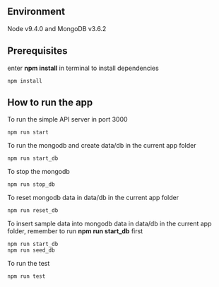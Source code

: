 ## Environment
Node v9.4.0 and MongoDB v3.6.2

## Prerequisites
enter **npm install** in terminal to install dependencies

```
npm install
```

## How to run the app
To run the simple API server in port 3000
```
npm run start
```

To run the mongodb and create data/db in the current app folder
```
npm run start_db
```

To stop the mongodb
```
npm run stop_db
```

To reset mongodb data in data/db in the current app folder
```
npm run reset_db
```

To insert sample data into mongodb data in data/db in the current app folder, remember to run **npm run start_db** first
```
npm run start_db
npm run seed_db
```

To run the test
```
npm run test
```
